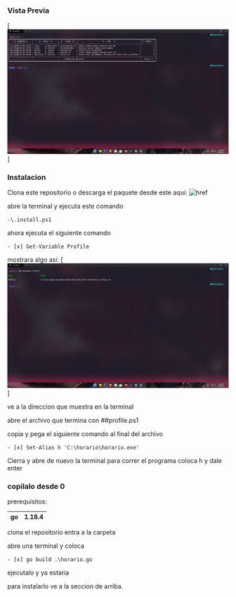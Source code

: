 ### Vista Previa

[![horario_pic.png](https://github.com/Ancordss/CLI-HorarioAPP/blob/main/pics/horario_pic.png)]


### Instalacion

Clona este repositorio o descarga el paquete desde este aqui: ![href]()

abre la terminal y ejecuta este comando

```
-\.install.ps1
```
ahora ejecuta el siguiente comando 

```
- [x] Get-Variable Profile
```
mostrara algo asi: [![var_profile.png](https://github.com/Ancordss/CLI-HorarioAPP/blob/main/pics/var_profile.png)]

ve a la direccion que muestra en la terminal

abre el archivo que termina con ##profile.ps1

copia y pega el siguiente comando al final del archivo 
```
- [x] Set-Alias h 'C:\horario\horario.exe'
```
Cierra y abre de nuevo la terminal para correr el programa coloca h y dale enter


### copilalo desde 0 

prerequisitos: 

| go | 1.18.4|
|----|-------|

clona el repositorio entra a la carpeta 

abre una terminal y coloca 

```
- [x] go build .\horario.go
```

ejecutalo y ya estaria

para instalarlo ve a la seccion de arriba.
